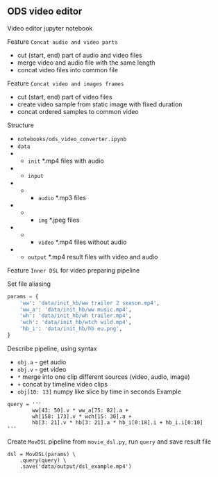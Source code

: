 ## ODS video editor
Video editor jupyter notebook

Feature `Concat audio and video parts`
- cut (start, end) part of audio and video files
- merge video and audio file with the same length
- concat video files into common file

Feature `Concat video and images frames`
- cut (start, end) part of video files
- create video sample from static image with fixed duration
- concat ordered samples to common video

Structure
- `notebooks/ods_video_converter.ipynb`
- `data`
- - `init` *.mp4 files with audio
- - `input`
- - - `audio` *.mp3 files
- - - `img` *.jpeg files
- - - `video`  *.mp4 files without audio
- - `output` *.mp4 result files with video and audio


Feature `Inner DSL` for video preparing pipeline

Set file aliasing
```python
params = {
    'ww': 'data/init_hb/ww trailer 2 season.mp4',
    'ww_a': 'data/init_hb/ww music.mp4',
    'wh': 'data/init_hb/wh trailer.mp4',
    'wch': 'data/init_hb/wtch wild.mp4',
    'hb_i': 'data/init_hb/hb eu.png',
}
```
Describe pipeline, using syntax
- `obj.a` - get audio
- `obj.v` - get video
- `*` merge into one clip different sources (video, audio, image)
- `+` concat by timeline video clips
- `obj[10: 13]` numpy like slice by time in seconds
Example
```
query = '''
        ww[43: 50].v * ww_a[75: 82].a +
        wh[158: 173].v * wch[15: 30].a +
        hb[3: 21].v * hb[3: 21].a * hb_i[0:18].i + hb_i.i[0:10]
'''
```
Create `MovDSL` pipeline from `movie_dsl.py`, run `query` and save result file
```
dsl = MovDSL(params) \
    .query(query) \
    .save('data/output/dsl_example.mp4')
```
